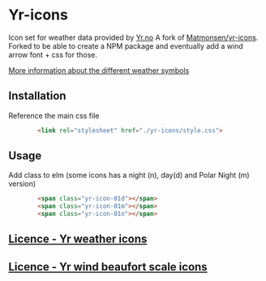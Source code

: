 # Yr-icons

Icon set for weather data provided by [Yr.no](https://hjelp.yr.no/hc/no/articles/360001940793-Gratis-v%C3%A6rdata-fra-Yr)
A fork of [Matmonsen/yr-icons](https://github.com/Matmonsen/yr-icons/blob/master/LICENSE). Forked to be able to create a NPM package and eventually add a wind arrow font + css for those.

[More information about the different weather symbols](http://om.yr.no/forklaring/symbol/)

## Installation
Reference the main css file
```html
        <link rel="stylesheet" href="./yr-icons/style.css">
```
## Usage
Add class to elm (some icons has a night (n), day(d) and Polar Night (m) version)
```html
        <span class="yr-icon-01d"></span>
        <span class="yr-icon-01m"></span>
        <span class="yr-icon-01n"></span>
```

## [Licence - Yr weather icons](https://github.com/Matmonsen/yr-icons/blob/master/LICENSE-weather)
## [Licence - Yr wind beaufort scale icons](https://github.com/Matmonsen/yr-icons/blob/master/LICENSE-wind)

